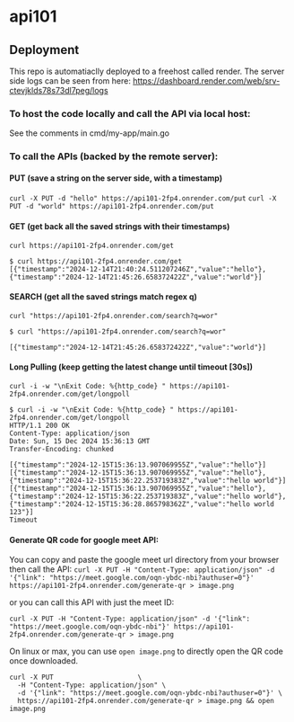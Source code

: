 # api101

## Deployment
This repo is automatiaclly deployed to a freehost called render.
The server side logs can be seen from here: https://dashboard.render.com/web/srv-ctevjklds78s73dl7peg/logs

### To host the code locally and call the API via local host:

See the comments in cmd/my-app/main.go

### To call the APIs (backed by the remote server):

#### PUT (save a string on the server side, with a timestamp)
`curl -X PUT -d "hello" https://api101-2fp4.onrender.com/put`
`curl -X PUT -d "world" https://api101-2fp4.onrender.com/put`

#### GET (get back all the saved strings with their timestamps)
`curl https://api101-2fp4.onrender.com/get`

```
$ curl https://api101-2fp4.onrender.com/get
[{"timestamp":"2024-12-14T21:40:24.511207246Z","value":"hello"},{"timestamp":"2024-12-14T21:45:26.658372422Z","value":"world"}]
```

#### SEARCH (get all the saved strings match regex q)
`curl "https://api101-2fp4.onrender.com/search?q=wor"`

```
$ curl "https://api101-2fp4.onrender.com/search?q=wor"

[{"timestamp":"2024-12-14T21:45:26.658372422Z","value":"world"}]
```

#### Long Pulling (keep getting the latest change until timeout [30s])

`curl -i -w "\nExit Code: %{http_code} " https://api101-2fp4.onrender.com/get/longpoll`

```
$ curl -i -w "\nExit Code: %{http_code} " https://api101-2fp4.onrender.com/get/longpoll
HTTP/1.1 200 OK
Content-Type: application/json
Date: Sun, 15 Dec 2024 15:36:13 GMT
Transfer-Encoding: chunked

[{"timestamp":"2024-12-15T15:36:13.907069955Z","value":"hello"}]
[{"timestamp":"2024-12-15T15:36:13.907069955Z","value":"hello"},{"timestamp":"2024-12-15T15:36:22.253719383Z","value":"hello world"}]
[{"timestamp":"2024-12-15T15:36:13.907069955Z","value":"hello"},{"timestamp":"2024-12-15T15:36:22.253719383Z","value":"hello world"},{"timestamp":"2024-12-15T15:36:28.865798362Z","value":"hello world 123"}]
Timeout

```

#### Generate QR code for google meet API:

You can copy and paste the google meet url directory from your browser then call the API:
`curl -X PUT -H "Content-Type: application/json" -d '{"link": "https://meet.google.com/oqn-ybdc-nbi?authuser=0"}' https://api101-2fp4.onrender.com/generate-qr > image.png`

or you can call this API with just the meet ID:

`curl -X PUT -H "Content-Type: application/json" -d '{"link": "https://meet.google.com/oqn-ybdc-nbi"}' https://api101-2fp4.onrender.com/generate-qr > image.png`

On linux or max, you can use `open image.png` to directly open the QR code once downloaded.

```
curl -X PUT                     \
  -H "Content-Type: application/json" \
  -d '{"link": "https://meet.google.com/oqn-ybdc-nbi?authuser=0"}' \
  https://api101-2fp4.onrender.com/generate-qr > image.png && open image.png
```